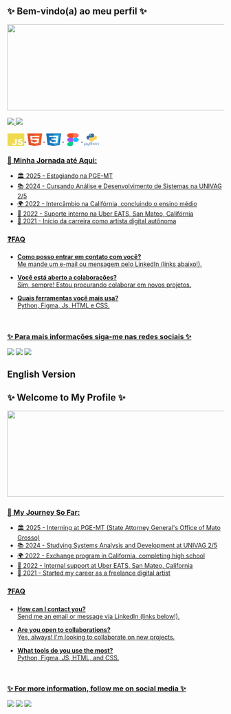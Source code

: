 ## ✨ Bem-vindo(a) ao meu perfil ✨ ##

 <div>
   <a href="https://github.com/Barbiero-Ana">
<p align="center">
  <img src="https://i.pinimg.com/originals/42/60/a2/4260a201985b16e67f3b639e7802611b.jpg" width="900" height ="200"/>
</p>



 <img height="180em" src="https://github-readme-stats.vercel.app/api?username=Barbiero-Ana&show_icons=true&theme=synthwave"/>

   <img height="180em" src="https://github-readme-stats.vercel.app/api/top-langs/?username=Barbiero-Ana&layout=compact&langs_count=6&theme=synthwave"/>
</div>
    
<div style="display: inline_block"><br>
  <img align="center" alt="Js" height="30" width="40" src="https://raw.githubusercontent.com/devicons/devicon/master/icons/javascript/javascript-plain.svg">
  <img align="center" alt="HTML" height="30" width="40" src="https://raw.githubusercontent.com/devicons/devicon/master/icons/html5/html5-original.svg">
  <img align="center" alt="CSS" height="30" width="40" src="https://raw.githubusercontent.com/devicons/devicon/master/icons/css3/css3-original.svg">
  <img align="center" alt="Figma" height="30" width="40" src="https://github.com/devicons/devicon/blob/master/icons/figma/figma-original.svg">
   <img align="center" alt="Python" height="30" width="40" src="https://github.com/devicons/devicon/blob/master/icons/python/python-original-wordmark.svg">

 ### 🚀 Minha Jornada até Aqui:
- 🏛  2025 - Estagiando na PGE-MT
- 📚 2024 - Cursando Análise e Desenvolvimento de Sistemas na UNIVAG 2/5
- 🌍 2022 - Intercâmbio na Califórnia, concluindo o ensino médio
- 💼 2022 - Suporte interno na Uber EATS, San Mateo, Califórnia
- 🎨 2021 - Início da carreira como artista digital autônoma


### ❓FAQ
- **Como posso entrar em contato com você?**  
  Me mande um e-mail ou mensagem pelo LinkedIn (links abaixo!).
  
- **Você está aberto a colaborações?**  
  Sim, sempre! Estou procurando colaborar em novos projetos.

- **Quais ferramentas você mais usa?**  
  Python, Figma, Js, HTML e CSS.

<br>
 

### ✨ Para mais informações siga-me nas redes sociais ✨ ##
 
<div> 
  <a href="https://instagram.com/barbiero_ana" target="_blank"><img src="https://img.shields.io/badge/-Instagram-%23E4405F?style=for-the-badge&logo=instagram&logoColor=white" target="_blank"></a>
  <a href = "anacarolinabarbiero@gmail.com"><img src="https://img.shields.io/badge/-Gmail-%23333?style=for-the-badge&logo=gmail&logoColor=white" target="_blank"></a>
  <a href="https://www.linkedin.com/in/anabarbiero/" target="_blank"><img src="https://img.shields.io/badge/-LinkedIn-%230077B5?style=for-the-badge&logo=linkedin&logoColor=white" target="_blank"></a>


## English Version ##


## ✨ Welcome to My Profile ✨ ##

<div>
   <a href="https://github.com/Barbiero-Ana">
<p align="center">
  <img src="https://i.pinimg.com/originals/42/60/a2/4260a201985b16e67f3b639e7802611b.jpg" width="900" height ="200"/>
</p>

 ### 🚀 My Journey So Far:
- 🏛  2025 - Interning at PGE-MT (State Attorney General's Office of Mato Grosso)
- 📚 2024 - Studying Systems Analysis and Development at UNIVAG 2/5
- 🌍 2022 - Exchange program in California, completing high school
- 💼 2022 - Internal support at Uber EATS, San Mateo, California
- 🎨 2021 - Started my career as a freelance digital artist

### ❓FAQ
- **How can I contact you?**  
  Send me an email or message via LinkedIn (links below!).
  
- **Are you open to collaborations?**  
  Yes, always! I'm looking to collaborate on new projects.

- **What tools do you use the most?**  
  Python, Figma, JS, HTML, and CSS.

<br>

### ✨ For more information, follow me on social media ✨ ##
 
<div> 
  <a href="https://instagram.com/barbiero_ana" target="_blank"><img src="https://img.shields.io/badge/-Instagram-%23E4405F?style=for-the-badge&logo=instagram&logoColor=white" target="_blank"></a>
  <a href="mailto:anacarolinabarbiero@gmail.com"><img src="https://img.shields.io/badge/-Gmail-%23333?style=for-the-badge&logo=gmail&logoColor=white" target="_blank"></a>
  <a href="https://www.linkedin.com/in/anabarbiero/" target="_blank"><img src="https://img.shields.io/badge/-LinkedIn-%230077B5?style=for-the-badge&logo=linkedin&logoColor=white" target="_blank"></a>

</div>


</div>
